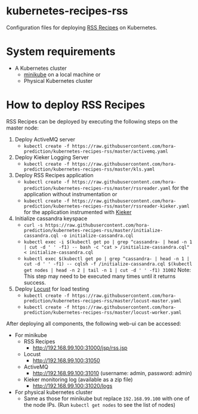 # kubernetes-recipes-rss

Configuration files for deploying [RSS Recipes](https://github.com/hora-prediction/recipes-rss-kube) on Kubernetes.

# System requirements
* A Kubernetes cluster
   * [minikube](https://github.com/kubernetes/minikube) on a local machine or
   * Physical Kubernetes cluster

# How to deploy RSS Recipes

RSS Recipes can be deployed by executing the following steps on the master node:

1. Deploy ActiveMQ server
   * ```kubectl create -f https://raw.githubusercontent.com/hora-prediction/kubernetes-recipes-rss/master/activemq.yaml```
1. Deploy Kieker Logging Server
   * ```kubectl create -f https://raw.githubusercontent.com/hora-prediction/kubernetes-recipes-rss/master/kls.yaml```
1. Deploy RSS Recipes application
   * ```kubectl create -f https://raw.githubusercontent.com/hora-prediction/kubernetes-recipes-rss/master/rssreader.yaml``` for the application without instrumentation or
   * ```kubectl create -f https://raw.githubusercontent.com/hora-prediction/kubernetes-recipes-rss/master/rssreader-kieker.yaml``` for the application instrumented with [Kieker](http://kieker-monitoring.net/)
1. Initialize cassandra keyspace
   * ```curl -s https://raw.githubusercontent.com/hora-prediction/kubernetes-recipes-rss/master/initialize-cassandra.cql -o initialize-cassandra.cql```
   * ```kubectl exec -i $(kubectl get po | grep ^cassandra- | head -n 1 | cut -d ' ' -f1) -- bash -c "cat > /initialize-cassandra.cql" < initialize-cassandra.cql```
   * ```kubectl exec $(kubectl get po | grep ^cassandra- | head -n 1 | cut -d ' ' -f1) -- cqlsh -f /initialize-cassandra.cql $(kubectl get nodes | head -n 2 | tail -n 1 | cut -d ' ' -f1) 31002``` Note: This step may need to be executed many times until it returns success.
1. Deploy [Locust](http://locust.io/) for load testing
   * ```kubectl create -f https://raw.githubusercontent.com/hora-prediction/kubernetes-recipes-rss/master/locust-master.yaml```
   * ```kubectl create -f https://raw.githubusercontent.com/hora-prediction/kubernetes-recipes-rss/master/locust-worker.yaml```
   
After deploying all components, the following web-ui can be accessed:
* For minikube
   * RSS Recipes
      * http://192.168.99.100:31000/jsp/rss.jsp
   * Locust
      * http://192.168.99.100:31050
   * ActiveMQ
      * http://192.168.99.100:31010 (username: admin, password: admin)
   * Kieker monitoring log (available as a zip file)
      * http://192.168.99.100:31020/logs
* For physical kubernetes cluster
   * Same as those for minikube but replace `192.168.99.100` with one of the node IPs. (Run `kubectl get nodes` to see the list of nodes)
